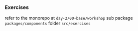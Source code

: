 ### Exercises

refer to the monorepo at `day-2/00-base/workshop` sub package `packages/components` folder `src/exercises`
